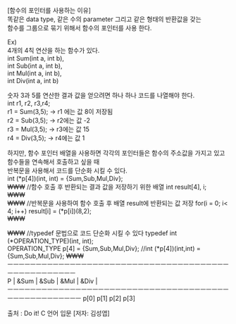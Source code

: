 [함수의 포인터를 사용하는 이유]   
똑같은 data type, 같은 수의 parameter 그리고 같은 형태의 반환값을 갖는   
함수를 그룹으로 묶기 위해서 함수의 포인터를 사용 한다.   

Ex)   
4개의 4칙 연산을 하는 함수가 있다.   
int Sum(int a, int b),   
int Sub(int a, int b),   
int Mul(int a, int b),   
int Div(int a, int b)   

숫자 3과 5를 연산한 결과 값을 얻으려면 하나 하나 코드를 나열해야 한다.   
int r1, r2, r3,r4;   
r1 = Sum(3,5); -> r1 에는 값 8이 저장됨   
r2 = Sub(3,5); -> r2에는 값 -2   
r3 = Mul(3,5); -> r3에는 값 15   
r4 = Div(3,5); -> r4에는 값 1   

하지만, 함수 포인터 배열을 사용하면 각각의 포인터들은 함수의 주소값을 가지고 있고 함수들을 연속해서 호출하고 싶을 때   
반복문을 사용해서 코드를 단순화 시킬 수 있다.   
int (*p[4])(int, int) = {Sum,Sub,Mul,Div};   
₩₩₩
//함수 호출 후 반환되는 결과 값을 저장하기 위한 배열
int result[4], i;   
₩₩₩   
₩₩₩
//반복문을 사용하여 함수 호출 후 배열 result에 반환되는 값 저장
for(i = 0; i< 4; i++) result[i] = (*p[i])(8,2);   
₩₩₩   

₩₩₩
//typedef 문법으로 코드 단순화 시킬 수 있다 
typedef int (*OPERATION_TYPE)(int, int);   
OPERATION_TYPE p[4] = {Sum,Sub,Mul,Div};   //int (*p[4])(int,int) = {Sum,Sub,Mul,Div};
₩₩₩   
ㅡㅡㅡㅡㅡㅡㅡㅡㅡㅡㅡㅡㅡㅡㅡㅡㅡㅡㅡㅡㅡㅡㅡㅡㅡㅡㅡㅡㅡㅡㅡㅡㅡㅡㅡㅡㅡㅡㅡㅡㅡㅡㅡㅡㅡㅡㅡㅡㅡㅡㅡ   
P  |     &Sum      |   &Sub         |      &Mul       |      &Div      |   
ㅡㅡㅡㅡㅡㅡㅡㅡㅡㅡㅡㅡㅡㅡㅡㅡㅡㅡㅡㅡㅡㅡㅡㅡㅡㅡㅡㅡㅡㅡㅡㅡㅡㅡㅡㅡㅡㅡㅡㅡㅡㅡㅡㅡㅡㅡㅡㅡㅡㅡㅡㅡ
        p[0]            p[1]                p[2]            p[3]   


출처 : Do it! C 언어 입문 [저자: 김성엽]   
